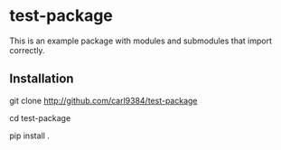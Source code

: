 # test-package

This is an example package with modules and submodules that import correctly.

## Installation

git clone http://github.com/carl9384/test-package

cd test-package

pip install .
